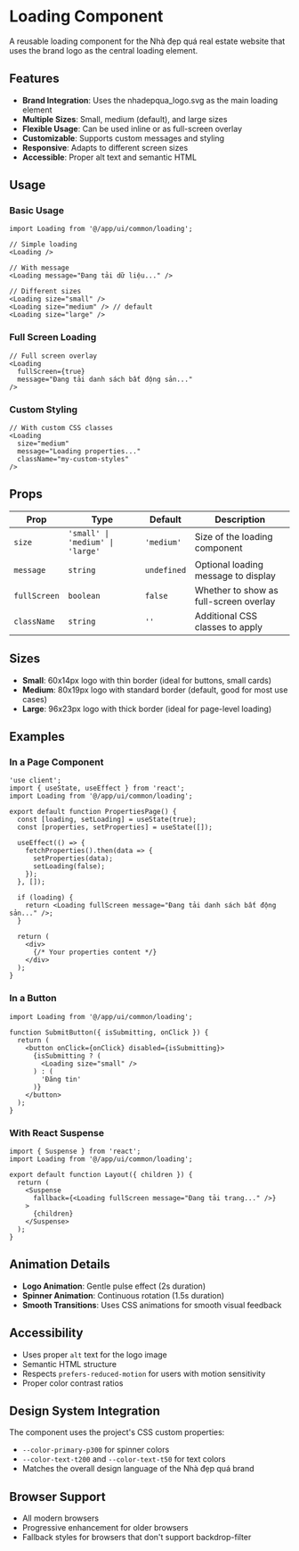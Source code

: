 # Loading Component

A reusable loading component for the Nhà đẹp quá real estate website that uses the brand logo as the central loading element.

## Features

- **Brand Integration**: Uses the nhadepqua_logo.svg as the main loading element
- **Multiple Sizes**: Small, medium (default), and large sizes
- **Flexible Usage**: Can be used inline or as full-screen overlay
- **Customizable**: Supports custom messages and styling
- **Responsive**: Adapts to different screen sizes
- **Accessible**: Proper alt text and semantic HTML

## Usage

### Basic Usage

```tsx
import Loading from '@/app/ui/common/loading';

// Simple loading
<Loading />

// With message
<Loading message="Đang tải dữ liệu..." />

// Different sizes
<Loading size="small" />
<Loading size="medium" /> // default
<Loading size="large" />
```

### Full Screen Loading

```tsx
// Full screen overlay
<Loading 
  fullScreen={true} 
  message="Đang tải danh sách bất động sản..." 
/>
```

### Custom Styling

```tsx
// With custom CSS classes
<Loading 
  size="medium"
  message="Loading properties..."
  className="my-custom-styles"
/>
```

## Props

| Prop | Type | Default | Description |
|------|------|---------|-------------|
| `size` | `'small' \| 'medium' \| 'large'` | `'medium'` | Size of the loading component |
| `message` | `string` | `undefined` | Optional loading message to display |
| `fullScreen` | `boolean` | `false` | Whether to show as full-screen overlay |
| `className` | `string` | `''` | Additional CSS classes to apply |

## Sizes

- **Small**: 60x14px logo with thin border (ideal for buttons, small cards)
- **Medium**: 80x19px logo with standard border (default, good for most use cases)
- **Large**: 96x23px logo with thick border (ideal for page-level loading)

## Examples

### In a Page Component

```tsx
'use client';
import { useState, useEffect } from 'react';
import Loading from '@/app/ui/common/loading';

export default function PropertiesPage() {
  const [loading, setLoading] = useState(true);
  const [properties, setProperties] = useState([]);

  useEffect(() => {
    fetchProperties().then(data => {
      setProperties(data);
      setLoading(false);
    });
  }, []);

  if (loading) {
    return <Loading fullScreen message="Đang tải danh sách bất động sản..." />;
  }

  return (
    <div>
      {/* Your properties content */}
    </div>
  );
}
```

### In a Button

```tsx
import Loading from '@/app/ui/common/loading';

function SubmitButton({ isSubmitting, onClick }) {
  return (
    <button onClick={onClick} disabled={isSubmitting}>
      {isSubmitting ? (
        <Loading size="small" />
      ) : (
        'Đăng tin'
      )}
    </button>
  );
}
```

### With React Suspense

```tsx
import { Suspense } from 'react';
import Loading from '@/app/ui/common/loading';

export default function Layout({ children }) {
  return (
    <Suspense 
      fallback={<Loading fullScreen message="Đang tải trang..." />}
    >
      {children}
    </Suspense>
  );
}
```

## Animation Details

- **Logo Animation**: Gentle pulse effect (2s duration)
- **Spinner Animation**: Continuous rotation (1.5s duration)
- **Smooth Transitions**: Uses CSS animations for smooth visual feedback

## Accessibility

- Uses proper `alt` text for the logo image
- Semantic HTML structure
- Respects `prefers-reduced-motion` for users with motion sensitivity
- Proper color contrast ratios

## Design System Integration

The component uses the project's CSS custom properties:
- `--color-primary-p300` for spinner colors
- `--color-text-t200` and `--color-text-t50` for text colors
- Matches the overall design language of the Nhà đẹp quá brand

## Browser Support

- All modern browsers
- Progressive enhancement for older browsers
- Fallback styles for browsers that don't support backdrop-filter